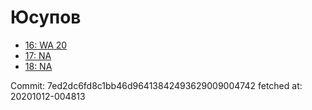 # Юсупов
- [16: WA 20](16.md)
- [17: NA](17.md)
- [18: NA](18.md)

Commit: 7ed2dc6fd8c1bb46d96413842493629009004742
 fetched at: 20201012-004813
